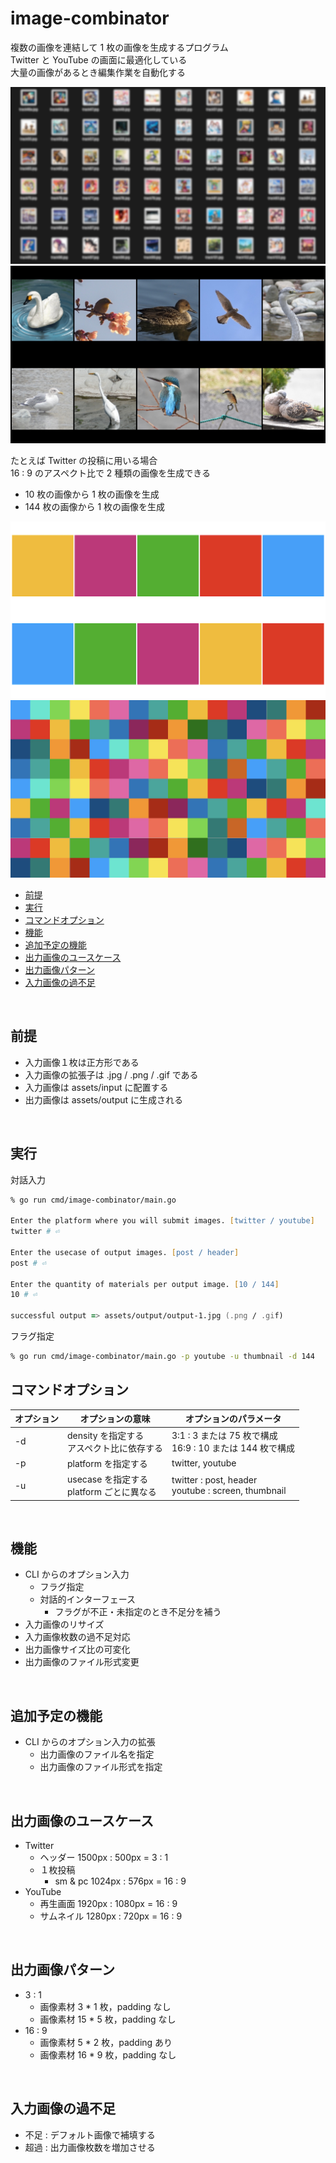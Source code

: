 # image-combinator

複数の画像を連結して 1 枚の画像を生成するプログラム  
Twitter と YouTube の画面に最適化している  
大量の画像があるとき編集作業を自動化する

![many-images](./assets/readme/many-tracks.jpg)
![combined-images](./assets/readme/twitter-post-10-02.jpg)

たとえば Twitter の投稿に用いる場合  
16 : 9 のアスペクト比で 2 種類の画像を生成できる

- 10 枚の画像から 1 枚の画像を生成
- 144 枚の画像から 1 枚の画像を生成

![output-image-10](./assets/readme/twitter-post-10-01.jpg)
![output-image-144](./assets/readme/twitter-post-144.jpg)

- [前提](#前提)
- [実行](#実行)
- [コマンドオプション](#コマンドオプション)
- [機能](#機能)
- [追加予定の機能](#追加予定の機能)
- [出力画像のユースケース](#出力画像のユースケース)
- [出力画像パターン](#出力画像パターン)
- [入力画像の過不足](#入力画像の過不足)

<br>

## 前提

- 入力画像１枚は正方形である
- 入力画像の拡張子は .jpg / .png / .gif である
- 入力画像は assets/input に配置する
- 出力画像は assets/output に生成される

<br>

## 実行

対話入力

```zsh
% go run cmd/image-combinator/main.go

Enter the platform where you will submit images. [twitter / youtube]
twitter # ⏎

Enter the usecase of output images. [post / header]
post # ⏎

Enter the quantity of materials per output image. [10 / 144]
10 # ⏎

successful output => assets/output/output-1.jpg (.png / .gif)
```

フラグ指定

```zsh
% go run cmd/image-combinator/main.go -p youtube -u thumbnail -d 144
```

## コマンドオプション

| オプション | オプションの意味                             | オプションのパラメータ                                      |
| ---------- | -------------------------------------------- | ----------------------------------------------------------- |
| -d         | density を指定する<br>アスペクト比に依存する | 3:1 : 3 または 75 枚で構成<br>16:9 : 10 または 144 枚で構成 |
| -p         | platform を指定する                          | twitter, youtube                                            |
| -u         | usecase を指定する<br>platform ごとに異なる  | twitter : post, header<br>youtube : screen, thumbnail       |

<br>

## 機能

- CLI からのオプション入力
  - フラグ指定
  - 対話的インターフェース
    - フラグが不正・未指定のとき不足分を補う
- 入力画像のリサイズ
- 入力画像枚数の過不足対応
- 出力画像サイズ比の可変化
- 出力画像のファイル形式変更

<br>

## 追加予定の機能

- CLI からのオプション入力の拡張
  - 出力画像のファイル名を指定
  - 出力画像のファイル形式を指定

<br>

## 出力画像のユースケース

- Twitter
  - ヘッダー 1500px : 500px = 3 : 1
  - １枚投稿
    - sm & pc 1024px : 576px = 16 : 9
- YouTube
  - 再生画面 1920px : 1080px = 16 : 9
  - サムネイル 1280px : 720px = 16 : 9

<br>

## 出力画像パターン

- 3 : 1
  - 画像素材 3 \* 1 枚，padding なし
  - 画像素材 15 \* 5 枚，padding なし
- 16 : 9
  - 画像素材 5 \* 2 枚，padding あり
  - 画像素材 16 \* 9 枚，padding なし

<br>

## 入力画像の過不足

- 不足 : デフォルト画像で補填する
- 超過 : 出力画像枚数を増加させる
